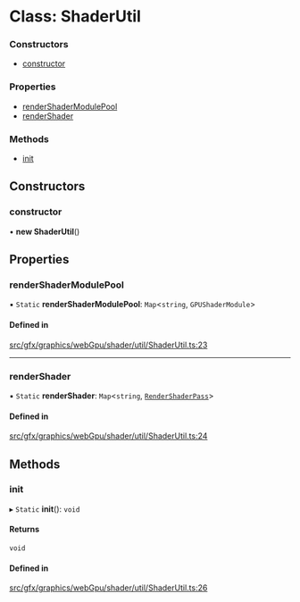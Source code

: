 # Class: ShaderUtil

### Constructors

- [constructor](ShaderUtil.md#constructor)

### Properties

- [renderShaderModulePool](ShaderUtil.md#rendershadermodulepool)
- [renderShader](ShaderUtil.md#rendershader)

### Methods

- [init](ShaderUtil.md#init)

## Constructors

### constructor

• **new ShaderUtil**()

## Properties

### renderShaderModulePool

▪ `Static` **renderShaderModulePool**: `Map`<`string`, `GPUShaderModule`\>

#### Defined in

[src/gfx/graphics/webGpu/shader/util/ShaderUtil.ts:23](https://github.com/Orillusion/orillusion/blob/main/src/gfx/graphics/webGpu/shader/util/ShaderUtil.ts#L23)

___

### renderShader

▪ `Static` **renderShader**: `Map`<`string`, [`RenderShaderPass`](RenderShaderPass.md)\>

#### Defined in

[src/gfx/graphics/webGpu/shader/util/ShaderUtil.ts:24](https://github.com/Orillusion/orillusion/blob/main/src/gfx/graphics/webGpu/shader/util/ShaderUtil.ts#L24)

## Methods

### init

▸ `Static` **init**(): `void`

#### Returns

`void`

#### Defined in

[src/gfx/graphics/webGpu/shader/util/ShaderUtil.ts:26](https://github.com/Orillusion/orillusion/blob/main/src/gfx/graphics/webGpu/shader/util/ShaderUtil.ts#L26)
